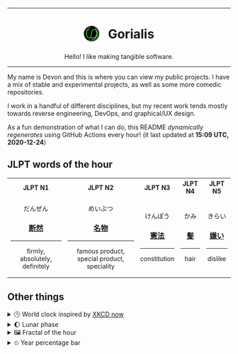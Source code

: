 ***

<h1 align="center">
<sub>
    <img src="readme/resources/avatar.png" height="36">
</sub>
&nbsp;
Gorialis
</h1>
<p align="center">
Hello! I like making tangible software.
</p>

***

My name is Devon and this is where you can view my public projects. I have a mix of stable and experimental projects, as well as some more comedic repositories.

I work in a handful of different disciplines, but my recent work tends mostly towards reverse engineering, DevOps, and graphical/UX design.

As a fun demonstration of what I can do, this README *dynamically regenerates* using GitHub Actions every hour! (it last updated at **15:09 UTC, 2020-12-24**)

<h2>JLPT words of the hour</h2>
<table>
    <tr>
        <th>JLPT N1</th>
        <th>JLPT N2</th>
        <th>JLPT N3</th>
        <th>JLPT N4</th>
        <th>JLPT N5</th>
    </tr>
    <tr>
        <td>
            <p align="center">だんぜん</p>
            <h3 align="center"><b><a href="https://jisho.org/search/%E6%96%AD%E7%84%B6">断然</a></b></h3>
            <hr>
            <p align="center">firmly,<wbr> absolutely,<wbr> definitely</p>
        </td>
        <td>
            <p align="center">めいぶつ</p>
            <h3 align="center"><b><a href="https://jisho.org/search/%E5%90%8D%E7%89%A9">名物</a></b></h3>
            <hr>
            <p align="center">famous product,<wbr> special product,<wbr> speciality</p>
        </td>
        <td>
            <p align="center">けんぽう</p>
            <h3 align="center"><b><a href="https://jisho.org/search/%E6%86%B2%E6%B3%95">憲法</a></b></h3>
            <hr>
            <p align="center">constitution</p>
        </td>
        <td>
            <p align="center">かみ</p>
            <h3 align="center"><b><a href="https://jisho.org/search/%E9%AB%AA">髪</a></b></h3>
            <hr>
            <p align="center">hair</p>
        </td>
        <td>
            <p align="center">きらい</p>
            <h3 align="center"><b><a href="https://jisho.org/search/%E5%AB%8C%E3%81%84">嫌い</a></b></h3>
            <hr>
            <p align="center">dislike</p>
        </td>
    </tr>
</table>

<h2>Other things</h2>
<details>
<summary>🕒  World clock inspired by <a href="https://xkcd.com/now">XKCD now</a></summary>

> <img src="generated/now.png" width="512">

</details>
<details>
<summary>🌔 Lunar phase</summary>

The moon is approximately 35.75% through its phase (Waxing Gibbous).

</details>
<details>
<summary>&#x1f5bc; Fractal of the hour</summary>

> <img src="generated/fractal.png" width="512">

</details>
<details>
<summary>&#x23f2; Year percentage bar</summary>
<pre><code>2020 [███████████████████▁] 97.99%</code></pre>
</details>

